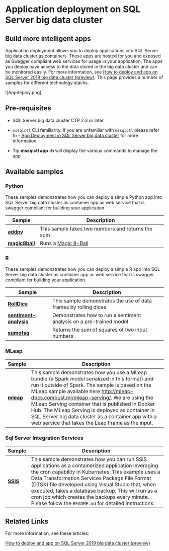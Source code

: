 # Application deployment on SQL Server big data cluster

## Build more intelligent apps
Application deployment allows you to deploy applications into SQL Server big data cluster as containers. These apps are hosted for you and exposed as Swagger compliant web services for usage in your application. The apps you deploy have access to the data stored in the big data cluster and can be monitored easily. For more information, see [How to deploy and app on SQL Server 2019 big data cluster (preview)](https://docs.microsoft.com/en-us/sql/big-data-cluster/big-data-cluster-create-apps?view=sqlallproducts-allversions). This page provides a number of samples for different technology stacks.

![Appdeploy.png]

## Pre-requisites
* SQL Server big data cluster CTP 2.3 or later
* `mssqlctl` CLI familiarity. If you are unfamiliar with `mssqlctl` please refer to - [App Deployment in SQL Server big data cluster](https://docs.microsoft.com/en-us/sql/big-data-cluster/big-data-cluster-create-apps?view=sqlallproducts-allversions) for more information.

* Tip 
**mssqlctl app -h** will display the various commands to manage the app

## Available samples
### Python 
These samples demonstrates how you can deploy a simple Python app into SQL Server big data cluster as container app as web service that is swagger compliant for building your application.

|Sample|Description|
|-|-|
|__[addpy](addpy/)__|This sample takes two numbers and returns the sum|
|__[magic8ball](magic8ball/)__|Runs a [Magic 8-Ball](https://en.wikipedia.org/wiki/Magic_8-Ball)|

### R 
These samples demonstrates how you can deploy a simple R app into SQL Server big data cluster as container app as web service that is swagger compliant for building your application. 

|Sample|Description|
|-|-|
|__[RollDice](RollDice/)__|This sample demonstrates the use of data frames by rolling dices|
|__[sentiment-analysis](sentiment-analysis)__|Demonstrates how to run a sentiment analysis on a pre-trained model|
|__[sumofsq](sumofsq/)__|Returns the sum of squares of two input numbers|


### MLeap 

|Sample|Description|
|-|-|
|__[mleap](mleap/)__|This sample demonstrates how you use a MLeap bundle (a Spark model serialized in this format) and run it outside of Spark. The sample is based on the MLeap sample available here http://mleap-docs.combust.ml/mleap-serving/. We are using the MLeap Serving container that is published in Docker Hub. The MLeap Serving is deployed as container in SQL Server big data cluster as a container app with a web service that takes the Leap Frame as the input.|


### Sql Server Integration Services 

|Sample|Description|
|-|-|
|__[SSIS](SSIS/)__|This sample demonstrates how you can run SSIS applications as a containerized application leveraging the cron capability in Kubernetes. This example uses a Data Transformation Services Package File Format (DTSX) file developed using Visual Studio that, when executed, takes a database backup. This will run as a cron job which creates the backups every minute. Please follow the `README.md` for detailed instructions.|

<a name=related-links></a>

## Related Links
For more information, see these articles:

[How to deploy and app on SQL Server 2019 big data cluster (preview)](https://docs.microsoft.com/en-us/sql/big-data-cluster/big-data-cluster-create-apps?view=sqlallproducts-allversions)